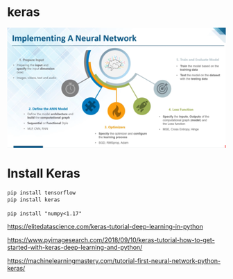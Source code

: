 # keras
![alt text](https://github.com/shahinur198/keras/blob/master/keras_5_step.png)

# Install Keras
```
pip install tensorflow
pip install keras

pip install "numpy<1.17"
```
https://elitedatascience.com/keras-tutorial-deep-learning-in-python

https://www.pyimagesearch.com/2018/09/10/keras-tutorial-how-to-get-started-with-keras-deep-learning-and-python/

https://machinelearningmastery.com/tutorial-first-neural-network-python-keras/
